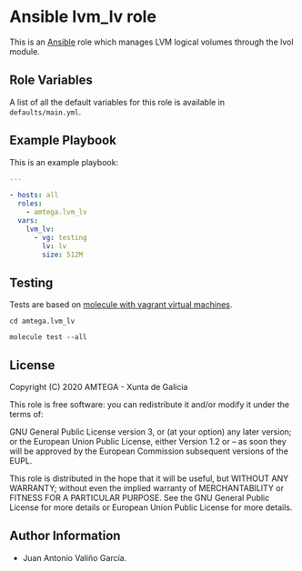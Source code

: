 # Ansible lvm_lv role

This is an [Ansible](http://www.ansible.com) role which manages LVM logical volumes through the lvol module.

## Role Variables

A list of all the default variables for this role is available in `defaults/main.yml`.

## Example Playbook

This is an example playbook:

```yaml
---

- hosts: all
  roles:
    - amtega.lvm_lv
  vars:    
    lvm_lv:
      - vg: testing
        lv: lv
        size: 512M    
```

## Testing

Tests are based on [molecule with vagrant virtual machines](https://molecule.readthedocs.io/en/latest/installation.html).

```shell
cd amtega.lvm_lv

molecule test --all
```

## License

Copyright (C) 2020 AMTEGA - Xunta de Galicia

This role is free software: you can redistribute it and/or modify it under the terms of:

GNU General Public License version 3, or (at your option) any later version; or the European Union Public License, either Version 1.2 or – as soon they will be approved by the European Commission ­subsequent versions of the EUPL.

This role is distributed in the hope that it will be useful, but WITHOUT ANY WARRANTY; without even the implied warranty of MERCHANTABILITY or FITNESS FOR A PARTICULAR PURPOSE.  See the GNU General Public License for more details or European Union Public License for more details.

## Author Information

- Juan Antonio Valiño García.
